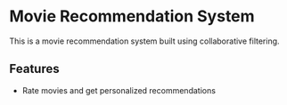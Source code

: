 # Movie Recommendation System

This is a movie recommendation system built using collaborative filtering.

## Features

- Rate movies and get personalized recommendations
